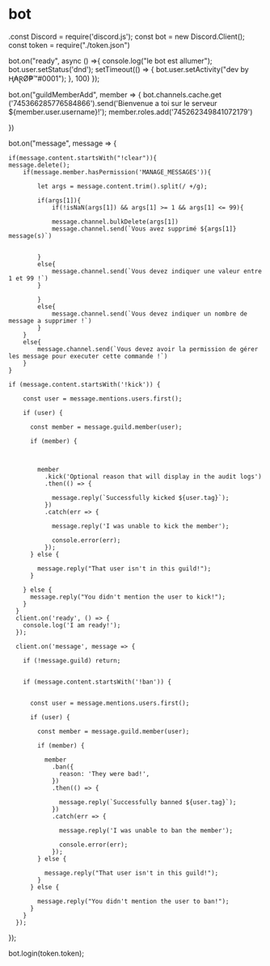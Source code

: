 # bot
.const Discord = require('discord.js');
const bot = new Discord.Client();
const token = require("./token.json")


bot.on("ready", async () =>{
    console.log("le bot est allumer");
    bot.user.setStatus('dnd');
    setTimeout(() => {
        bot.user.setActivity("dev by Ⱨ₳ⱤØ₱™#0001");
    }, 100)
});

bot.on("guildMemberAdd", member => {
   bot.channels.cache.get ('745366285776584866').send('Bienvenue a toi sur le serveur ${member.user.username}!');
   member.roles.add('745262349841072179')

})



bot.on("message", message => {

    if(message.content.startsWith("!clear")){
    message.delete();
        if(message.member.hasPermission('MANAGE_MESSAGES')){

            let args = message.content.trim().split(/ +/g);

            if(args[1]){
                if(!isNaN(args[1]) && args[1] >= 1 && args[1] <= 99){

                message.channel.bulkDelete(args[1])
                message.channel.send(`Vous avez supprimé ${args[1]} message(s)`)


            }
            else{
                message.channel.send(`Vous devez indiquer une valeur entre 1 et 99 !`)
            }

            }
            else{
                message.channel.send(`Vous devez indiquer un nombre de message a supprimer !`)
            }
        }
        else{
            message.channel.send(`Vous devez avoir la permission de gérer les message pour executer cette commande !`)
        }
    }
    
    if (message.content.startsWith('!kick')) {
        
        const user = message.mentions.users.first();
        
        if (user) {
          
          const member = message.guild.member(user);
          
          if (member) {
            
            
             
            member
              .kick('Optional reason that will display in the audit logs')
              .then(() => {
                
                message.reply(`Successfully kicked ${user.tag}`);
              })
              .catch(err => {
                
                message.reply('I was unable to kick the member');
                
                console.error(err);
              });
          } else {
            
            message.reply("That user isn't in this guild!");
          }
          
        } else {
          message.reply("You didn't mention the user to kick!");
        }
      }
      client.on('ready', () => {
        console.log('I am ready!');
      });
      
      client.on('message', message => {
        
        if (!message.guild) return;
      
        
        if (message.content.startsWith('!ban')) {
         
          
          const user = message.mentions.users.first();
          
          if (user) {
            
            const member = message.guild.member(user);
            
            if (member) {
              
              member
                .ban({
                  reason: 'They were bad!',
                })
                .then(() => {
                  
                  message.reply(`Successfully banned ${user.tag}`);
                })
                .catch(err => {
                  
                  message.reply('I was unable to ban the member');
                  
                  console.error(err);
                });
            } else {
              
              message.reply("That user isn't in this guild!");
            }
          } else {
            
            message.reply("You didn't mention the user to ban!");
          }
        }
      });
});
  

    
    
    
bot.login(token.token);
